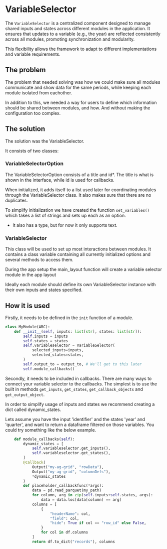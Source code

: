 # VariableSelector

The `VariableSelector` is a centralized component designed to manage shared inputs and states across different modules in the application. It ensures that updates to a variable (e.g., the year) are reflected consistently across all modules, promoting synchronization and modularity.

This flexibility allows the framework to adapt to different implementations and variable requirements.

## The problem

The problem that needed solving was how we could make sure all modules communicate and show data for the same periods, while keeping each module isolated from eachother.

In addition to this, we needed a way for users to define which information should be shared between modules, and how. And without making the configuration too complex.

## The solution

The solution was the VariableSelector.

It consists of two classes:

### VariableSelectorOption

The VariableSelectorOption consists of a title and id*. The title is what is shown in the interface, while id is used for callbacks.

When initialized, it adds itself to a list used later for coordinating modules through the VariableSelector class. It also makes sure that there are no duplicates.

To simplify initialization we have created the function `set_variables()` which takes a list of strings and sets up each as an option.

* It also has a type, but for now it only supports text.

### VariableSelector

This class will be used to set up most interactions between modules. It contains a class variable containing all currently initialized options and several methods to access them.

During the app setup the main_layout function will create a variable selector module in the app layout

Ideally each module should define its own VariableSelector instance with their own inputs and states specified.

## How it is used

Firstly, it needs to be defined in the `init` function of a module.

```python
class MyModule(ABC):
    def __init__(self, inputs: list[str], states: list[str]):
        self.inputs = inputs
        self.states = states
        self.variableselector = VariableSelector(
            selected_inputs=inputs,
            selected_states=states,
        )
        self.output_to = output_to, # We'll get to this later
        self.module_callbacks()
```

Secondly, it needs to be included in callbacks. There are many ways to connect your variable selector to the callbacks. The simplest is to use the built in methods `get_inputs`, `get_states`, `get_callback_objects` and `get_output_object`.

In order to simplify usage of inputs and states we recommend creating a dict called dynamic_states.

Lets assume you have the input 'identifier' and the states 'year' and 'quarter', and want to return a dataframe filtered on those variables. You could try something like the below example.

```python
    def module_callbacks(self):
        dynamic_states = [
            self.variableselector.get_inputs(),
            self.variableselector.get_states(),
        ]
        @callback(
            Output("my-ag-grid", "rowData"),
            Output("my-ag-grid", "columnDefs"),
            *dynamic_states
        )
        def placeholder_callbackfunc(*args):
            data = pd.read_parquet(my_path)
            for column, arg in zip(self.inputs+self.states, args):
                data = data.loc[data[column] == arg]
            columns = [
                {
                    "headerName": col,
                    "field": col,
                    "hide": True if col == "row_id" else False,
                }
                for col in df.columns
            ]
            return df.to_dict("records"), columns
```
